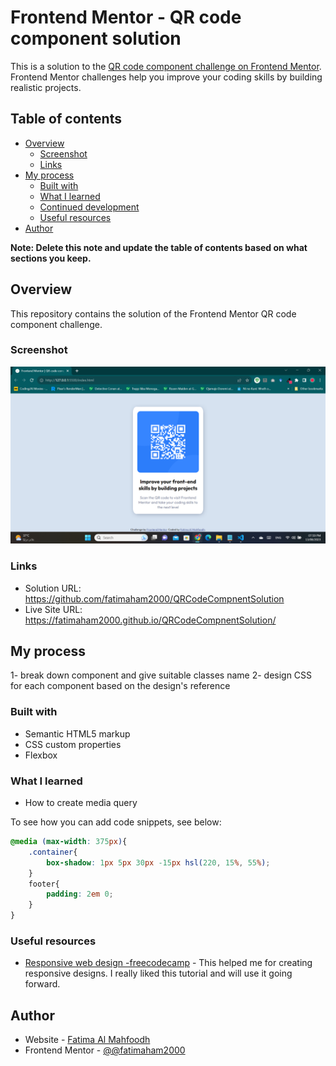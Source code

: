 # Frontend Mentor - QR code component solution

This is a solution to the [QR code component challenge on Frontend Mentor](https://www.frontendmentor.io/challenges/qr-code-component-iux_sIO_H). Frontend Mentor challenges help you improve your coding skills by building realistic projects. 

## Table of contents

- [Overview](#overview)
  - [Screenshot](#screenshot)
  - [Links](#links)
- [My process](#my-process)
  - [Built with](#built-with)
  - [What I learned](#what-i-learned)
  - [Continued development](#continued-development)
  - [Useful resources](#useful-resources)
- [Author](#author)


**Note: Delete this note and update the table of contents based on what sections you keep.**

## Overview
This repository contains the solution of the Frontend Mentor QR code component challenge.

### Screenshot

![](./screenshot.png)



### Links

- Solution URL: https://github.com/fatimaham2000/QRCodeCompnentSolution
- Live Site URL: https://fatimaham2000.github.io/QRCodeCompnentSolution/

## My process

1- break down component and give suitable classes name
2- design CSS for each component based on the design's reference

### Built with

- Semantic HTML5 markup
- CSS custom properties
- Flexbox


### What I learned

- How to create media query

To see how you can add code snippets, see below:


```css
@media (max-width: 375px){
    .container{
        box-shadow: 1px 5px 30px -15px hsl(220, 15%, 55%);
    }
    footer{
        padding: 2em 0;
    }
}
```



### Useful resources

- [Responsive web design -freecodecamp](https://www.youtube.com/watch?v=srvUrASNj0s&ab_channel=freeCodeCamp.org) - This helped me for creating responsive designs. I really liked this tutorial and will use it going forward.


## Author

- Website - [Fatima Al Mahfoodh](https://github.com/fatimaham2000)
- Frontend Mentor - [@@fatimaham2000](https://www.frontendmentor.io/profile/fatimaham2000)


